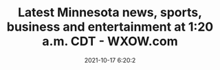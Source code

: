---
"title": "Latest Minnesota news, sports, business and entertainment at 1:20 a.m. CDT - WXOW.com"
"date": "2021-10-17 6:20:2"
"feed_name": "GOOGLENEWSCONSTRUCTION"
"feed_website": "https://news.google.com/search?q=construction%2Bincident&hl=en-US&gl=US&ceid=US:en"
"feed_rss": "https://news.google.com/rss/search?q=construction%2Bincident&hl=en-US&gl=US&ceid=US:en"
"link": "https://www.wxow.com/news/minnesota-news/latest-minnesota-news-sports-business-and-entertainment-at-1-20-a-m-cdt/article_0e787681-0451-51d4-ba70-fe491029e53d.html"
"source": "{'href': 'https://www.wxow.com', 'title': 'WXOW.com'}"
"file": "_posts/2021-1-1-fce1f0d9e0e060e876eb7c8807a28c765cc31c5e.md"
"accident": "0"
"drilling": "0"
"dead": "0"
"injured": "0"
"arrested": "0"
"place": "unknown place"
"where": "unknown site"
"causes": "unknown"
"place_uri": "unknown place"
---